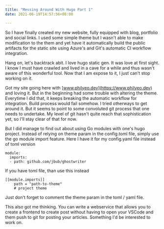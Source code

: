 ```yaml
---
title: "Messing Around With Hugo Part 1"
date: 2021-06-19T14:57:56+08:00

---
```


So I have finally created my new website, fully equipped with blog, portfolio and social links. I used some simple theme but I wasn't able to make modification to the them and yet have it automatically build the public artifacts for the static site using Azure's and Git's automatic CI workflow integration. 

Hang on, let's backtrack abit. I love hugo static gen. It was love at first sight. I know I must have crawled and lived in a cave for a while and thus wasn't aware of this wonderful tool. Now that I am expose to it, I just can't stop working on it. 

Got my site going here with [www.philyeo.dev](https://www.philyeo.dev) and loving it. But in the beginning had some trouble with altering the theme. Everytime I did that, it keeps breaking the automatic workflow for integration. Build process would fail somehow. I tried otherways to get around it. But it seems to point to some convoluted git process that one needs to undertake. My level of git hasn't quite reach that sophistication yet, so I'll stay clear of that for now. 

But I did manage to find out about using Go modules with one's hugo project. Instead of relying on theme param in the config.toml file, simply use the go module import feature. Here I have it for my config.yaml file instead of toml version

```
module:
  imports:
  - path: github.com/jbub/ghostwriter
```

If you have toml file, than use this instead
```
[[module.imports]]
    path = "path-to-theme"
    # project theme
```

Just don't forget to comment the theme param in the toml / yaml file. 

This also got me thinking. You can write a webservice that allows you to create a frontend to create post without having to open your VSCode and them push to git for posting your articles. Something I'd be interested to work on. 